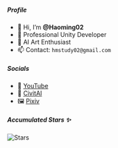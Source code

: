 ##### Profile
- 👋 Hi, I’m **@Haoming02**
- 💼 Professional Unity Developer
- 🤖 AI Art Enthusiast
- 📫 Contact: `hmstudy02@gmail.com`

##### Socials
- 🎥 [YouTube](https://www.youtube.com/c/HaomingGaming)
- 🧰 [CivitAI](https://civitai.com/user/HaomingGaming/models)
- 🖼️ [Pixiv](https://www.pixiv.net/users/37243577)

##### Accumulated Stars ✨
![Stars](https://img.shields.io/github/stars/haoming02?style=social)